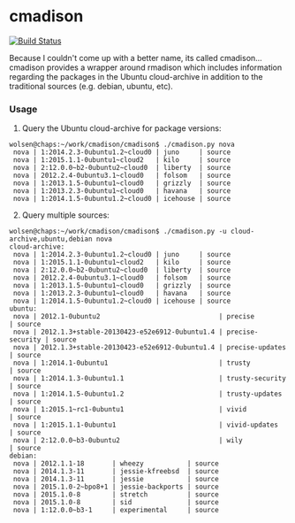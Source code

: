 cmadison
========
[![Build Status](https://travis-ci.org/wolsen/cmadison.svg?branch=master)](https://travis-ci.org/wolsen/cmadison)

Because I couldn't come up with a better name, its called cmadison... cmadison provides a wrapper
around rmadison which includes information regarding the packages in the Ubuntu cloud-archive in
addition to the traditional sources (e.g. debian, ubuntu, etc).

### Usage

1. Query the Ubuntu cloud-archive for package versions:

```
wolsen@chaps:~/work/cmadison/cmadison$ ./cmadison.py nova
 nova | 1:2014.2.3-0ubuntu1.2~cloud0 | juno     | source
 nova | 1:2015.1.1-0ubuntu1~cloud2   | kilo     | source
 nova | 2:12.0.0~b2-0ubuntu2~cloud0  | liberty  | source
 nova | 2012.2.4-0ubuntu3.1~cloud0   | folsom   | source
 nova | 1:2013.1.5-0ubuntu1~cloud0   | grizzly  | source
 nova | 1:2013.2.3-0ubuntu1~cloud0   | havana   | source
 nova | 1:2014.1.5-0ubuntu1.2~cloud0 | icehouse | source
```

2. Query multiple sources:

```
wolsen@chaps:~/work/cmadison/cmadison$ ./cmadison.py -u cloud-archive,ubuntu,debian nova
cloud-archive:
 nova | 1:2014.2.3-0ubuntu1.2~cloud0 | juno     | source
 nova | 1:2015.1.1-0ubuntu1~cloud2   | kilo     | source
 nova | 2:12.0.0~b2-0ubuntu2~cloud0  | liberty  | source
 nova | 2012.2.4-0ubuntu3.1~cloud0   | folsom   | source
 nova | 1:2013.1.5-0ubuntu1~cloud0   | grizzly  | source
 nova | 1:2013.2.3-0ubuntu1~cloud0   | havana   | source
 nova | 1:2014.1.5-0ubuntu1.2~cloud0 | icehouse | source
ubuntu:
 nova | 2012.1-0ubuntu2                              | precise          | source
 nova | 2012.1.3+stable-20130423-e52e6912-0ubuntu1.4 | precise-security | source
 nova | 2012.1.3+stable-20130423-e52e6912-0ubuntu1.4 | precise-updates  | source
 nova | 1:2014.1-0ubuntu1                            | trusty           | source
 nova | 1:2014.1.3-0ubuntu1.1                        | trusty-security  | source
 nova | 1:2014.1.5-0ubuntu1.2                        | trusty-updates   | source
 nova | 1:2015.1~rc1-0ubuntu1                        | vivid            | source
 nova | 1:2015.1.1-0ubuntu1                          | vivid-updates    | source
 nova | 2:12.0.0~b3-0ubuntu2                         | wily             | source
debian:
 nova | 2012.1.1-18       | wheezy           | source
 nova | 2014.1.3-11       | jessie-kfreebsd  | source
 nova | 2014.1.3-11       | jessie           | source
 nova | 2015.1.0-2~bpo8+1 | jessie-backports | source
 nova | 2015.1.0-8        | stretch          | source
 nova | 2015.1.0-8        | sid              | source
 nova | 1:12.0.0~b3-1     | experimental     | source
```

